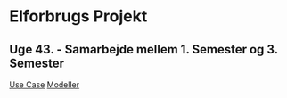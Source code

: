 # Elforbrugs Projekt
## Uge 43. - Samarbejde mellem 1. Semester og 3. Semester

[Use Case](https://docs.google.com/document/d/1UMocwR3Bf2_i4vzQ_qCSXCmurBLQZOh2MfxkSO9NYaY/edit?usp=sharing) 
[Modeller](https://app.diagrams.net/#G1KnUVDBiom0UKHpFaq0U3YvGRbTgWrfkS)


